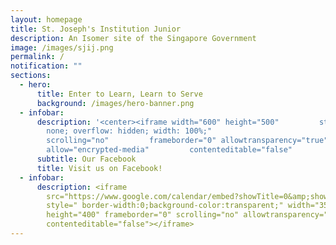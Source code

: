 ```yaml
---
layout: homepage
title: St. Joseph's Institution Junior
description: An Isomer site of the Singapore Government
image: /images/sjij.png
permalink: /
notification: ""
sections:
  - hero:
      title: Enter to Learn, Learn to Serve
      background: /images/hero-banner.png
  - infobar:
      description: '<center><iframe width="600" height="500"         style="border:
        none; overflow: hidden; width: 100%;"
        scrolling="no"         frameborder="0" allowtransparency="true"
        allow="encrypted-media"         contenteditable="false"         src="https://www.facebook.com/plugins/page.php?href=https%3A%2F%2Fwww.facebook.com%2Fsjijunior%2F&amp;tabs=timeline&amp;width=400&amp;height=300&amp;small_header=true&amp;adapt_container_width=true&amp;hide_cover=false&amp;show_facepile=false&amp;appId=443516015729010"></iframe></center>'
      subtitle: Our Facebook
      title: Visit us on Facebook!
  - infobar:
      description: <iframe
        src="https://www.google.com/calendar/embed?showTitle=0&amp;showNav=0&amp;showDate=0&amp;showPrint=0&amp;showTabs=0&amp;showCalendars=0&amp;showTz=0&amp;mode=AGENDA&amp;height=189&amp;wkst=2&amp;bgcolor=%23125A12&amp;src=moe.edu.sg_nient3i8q2c6bgphb4jvo8h2c0%40group.calendar.google.com&amp;color=%23125A12&amp;ctz=Asia%2FSingapore"
        style=" border-width:0;background-color:transparent;" width="350"
        height="400" frameborder="0" scrolling="no" allowtransparency="true"
        contenteditable="false"></iframe>
---
```

